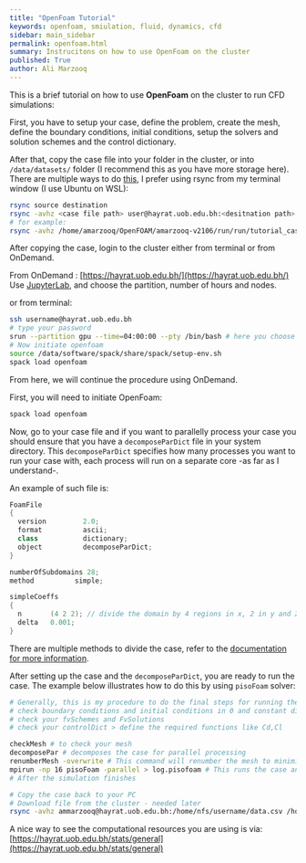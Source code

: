 ```yaml
---
title: "OpenFoam Tutorial"
keywords: openfoam, smiulation, fluid, dynamics, cfd
sidebar: main_sidebar
permalink: openfoam.html
summary: Instrucitons on how to use OpenFoam on the cluster
published: True
author: Ali Marzooq
---
```

This is a brief tutorial on how to use __OpenFoam__ on the cluster to run CFD simulations:

First, you have to setup your case, define the problem, create the mesh, define the boundary conditions, initial conditions, setup the solvers and solution schemes and the control dictionary. 

After that, copy the case file into your folder in the cluster, or into `/data/datasets/` folder (I recommend this as you have more storage here). There are multiple ways to do [this](files.html), I prefer using rsync from my terminal window (I use Ubuntu on WSL): 

```bash
rsync source destination 
rsync -avhz <case file path> user@hayrat.uob.edu.bh:<desitnation path> 
# for example: 
rsync -avhz /home/amarzooq/OpenFOAM/amarzooq-v2106/run/run/tutorial_case ammarzooq@hayrat.uob.edu.bh:/home/nfs/datasets/myfolder/folder

```

After copying the case, login to the cluster either from terminal or from OnDemand.

From OnDemand : [https://hayrat.uob.edu.bh/](https://hayrat.uob.edu.bh/)
Use [JupyterLab](jupyter.html), and choose the partition, number of hours and nodes. 

or from terminal: 
```bash
ssh username@hayrat.uob.edu.bh
# type your password 
srun --partition gpu --time=04:00:00 --pty /bin/bash # here you choose the partition, the time and nodes 
# Now initiate openfoam
source /data/software/spack/share/spack/setup-env.sh
spack load openfoam
```

From here, we will continue the procedure using OnDemand. 

First, you will need to initiate OpenFoam: 
```bash
spack load openfoam
```

Now, go to your case file and if you want to parallelly process your case you should ensure that you have a `decomposeParDict` file in your system directory. 
This `decomposeParDict` specifies how many processes you want to run your case with, each process will run on a separate core -as far as I understand-. 

An example of such file is: 

```c++
FoamFile
{
  version         2.0;
  format          ascii;
  class           dictionary;
  object          decomposeParDict;
}

numberOfSubdomains 28;
method          simple;

simpleCoeffs
{
  n       (4 2 2); // divide the domain by 4 regions in x, 2 in y and 2 in z 
  delta   0.001;
}
```

There are multiple methods to divide the case, refer to the [documentation for more information](https://doc.cfd.direct/openfoam/user-guide-v6/running-applications-parallel).

After setting up the case and the `decomposeParDict`, you are ready to run the case. The example below illustrates how to do this by using `pisoFoam` solver:

```bash
# Generally, this is my procedure to do the final steps for running the case
# check boundary conditions and initial conditions in 0 and constant directories  
# check your fvSchemes and FvSolutions
# check your controlDict > define the required functions like Cd,Cl

checkMesh # to check your mesh 
decomposePar # decomposes the case for parallel processing
renumberMesh -overwrite # This command will renumber the mesh to minimize its bandwidth, in other words, it will make the linear solver run faster (at least for the first time-steps)
mpirun -np 16 pisoFoam -parallel > log.pisofoam # This runs the case and saves a log file of the results, 16 is number of the processors 
# After the simulation finishes

```

```bash
# Copy the case back to your PC
# Download file from the cluster - needed later
rsync -avhz ammarzooq@hayrat.uob.edu.bh:/home/nfs/username/data.csv /home/username
```

A nice way to see the computational resources you are using is via: 
[https://hayrat.uob.edu.bh/stats/general](https://hayrat.uob.edu.bh/stats/general)
